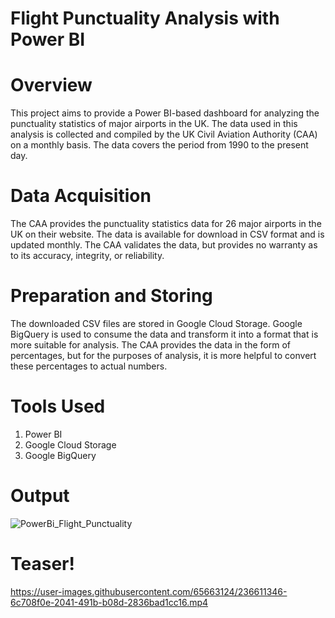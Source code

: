 # Flight Punctuality Analysis with Power BI

# Overview

This project aims to provide a Power BI-based dashboard for analyzing the punctuality statistics of major airports in the UK. The data used in this analysis is collected and compiled by the UK Civil Aviation Authority (CAA) on a monthly basis. The data covers the period from 1990 to the present day.

# Data Acquisition

The CAA provides the punctuality statistics data for 26 major airports in the UK on their website. The data is available for download in CSV format and is updated monthly. The CAA validates the data, but provides no warranty as to its accuracy, integrity, or reliability.

# Preparation and Storing

The downloaded CSV files are stored in Google Cloud Storage. Google BigQuery is used to consume the data and transform it into a format that is more suitable for analysis. The CAA provides the data in the form of percentages, but for the purposes of analysis, it is more helpful to convert these percentages to actual numbers.

# Tools Used
  1) Power BI
  2) Google Cloud Storage
  3) Google BigQuery

# Output 

![PowerBi_Flight_Punctuality](https://user-images.githubusercontent.com/65663124/236611635-a4491f6a-65af-41dc-bd8e-05f2eea01f33.png)

# Teaser!

https://user-images.githubusercontent.com/65663124/236611346-6c708f0e-2041-491b-b08d-2836bad1cc16.mp4

